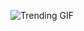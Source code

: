 
<!-- GIF_SECTION -->
![Trending GIF](https://media0.giphy.com/media/v1.Y2lkPThiYjIxNzcyZHhkZTVhb2lzZGM2dW5oNDVlcXR3dndid3lnc3V3YXkwc3FqMHpoMiZlcD12MV9naWZzX3NlYXJjaCZjdD1n/l1Avz2eLA4YdEym3u/giphy.gif)
<!-- END_GIF_SECTION -->
